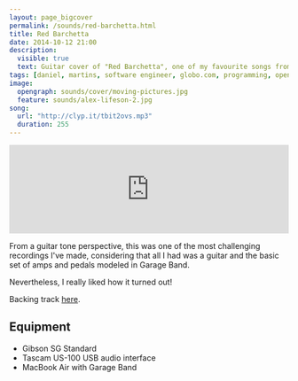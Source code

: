 ```yaml
---
layout: page_bigcover
permalink: /sounds/red-barchetta.html
title: Red Barchetta
date: 2014-10-12 21:00
description:
  visible: true
  text: Guitar cover of "Red Barchetta", one of my favourite songs from Rush's "Moving Pictures" album.
tags: [daniel, martins, software engineer, globo.com, programming, open source, about, who is]
image:
  opengraph: sounds/cover/moving-pictures.jpg
  feature: sounds/alex-lifeson-2.jpg
song:
  url: "http://clyp.it/tbit2ovs.mp3"
  duration: 255
---
```


<p>
<iframe width="100%" height="160" src="http://clyp.it/tbit2ovs/widget" frameborder="0"></iframe>
</p>

From a guitar tone perspective, this was one of the most challenging recordings
I've made, considering that all I had was a guitar and the basic set of amps
and pedals modeled in Garage Band.

Nevertheless, I really liked how it turned out!

Backing track [here](http://www.guitarbackingtrack.com/play/rush/red_barchetta_(3).htm).

## Equipment

* Gibson SG Standard
* Tascam US-100 USB audio interface
* MacBook Air with Garage Band
